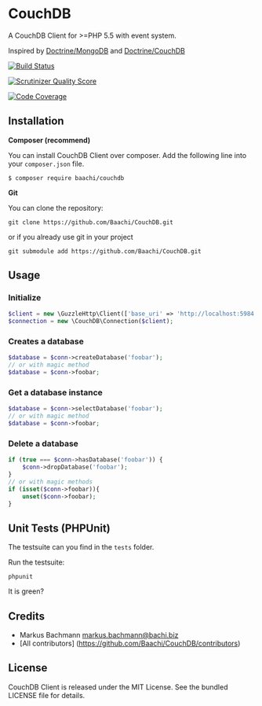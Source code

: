 # CouchDB #
A CouchDB Client for >=PHP 5.5 with event system.

Inspired by [Doctrine/MongoDB](https://github.com/Doctrine/mongodb) and [Doctrine/CouchDB](https://github.com/Doctrine/couchdb-odm)

[![Build Status](https://secure.travis-ci.org/Baachi/CouchDB.png)](http://travis-ci.org/Baachi/CouchDB)

[![Scrutinizer Quality Score](https://scrutinizer-ci.com/g/Baachi/CouchDB/badges/quality-score.png?s=5c5013c398de5097793c1210a87a6d94493006f2)](https://scrutinizer-ci.com/g/Baachi/CouchDB/)

[![Code Coverage](https://scrutinizer-ci.com/g/Baachi/CouchDB/badges/coverage.png?s=61e18d0b5850e702442bef89fe66aee830a4ecd4)](https://scrutinizer-ci.com/g/Baachi/CouchDB/)

## Installation ##
__Composer (recommend)__

You can install CouchDB Client over composer. Add the following line into your ```composer.json``` file.

```
$ composer require baachi/couchdb
```

__Git__

You can clone the repository:

```
git clone https://github.com/Baachi/CouchDB.git
```

or if you already use git in your project

```
git submodule add https://github.com/Baachi/CouchDB.git
```


## Usage ##

### Initialize ###

```php
$client = new \GuzzleHttp\Client(['base_uri' => 'http://localhost:5984', 'http_errors' => false]);
$connection = new \CouchDB\Connection($client);
```

### Creates a database ###

```php
$database = $conn->createDatabase('foobar');
// or with magic method
$database = $conn->foobar;
```

### Get a database instance ###

```php
$database = $conn->selectDatabase('foobar');
// or with magic method
$database = $conn->foobar;
```
### Delete a database ###

```php
if (true === $conn->hasDatabase('foobar')) {
    $conn->dropDatabase('foobar');
}
// or with magic methods
if (isset($conn->foobar)){
    unset($conn->foobar);
}
```

## Unit Tests (PHPUnit) ##
The testsuite can you find in the ```tests``` folder.

Run the testsuite:

```
phpunit
```

It is green?

## Credits ##

 * Markus Bachmann <markus.bachmann@bachi.biz>
 * [All contributors] (https://github.com/Baachi/CouchDB/contributors)

## License ##
CouchDB Client is released under the MIT License. See the bundled LICENSE file for details.
